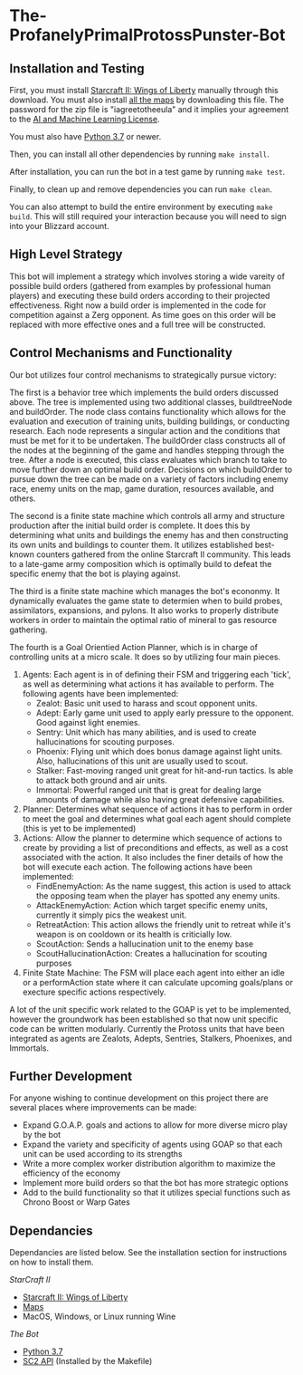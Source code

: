 # The-ProfanelyPrimalProtossPunster-Bot

## Installation and Testing

First, you must install [Starcraft II: Wings of Liberty](https://www.battle.net/download/getInstallerForGame?gameProgram=STARCRAFT_2) manually through this download.  You must also install [all the maps](http://blzdistsc2-a.akamaihd.net/MapPacks/Ladder2019Season3.zip) by downloading this file.  The password for
the zip file is "iagreetotheeula" and it implies your agreement to the [AI and Machine Learning License](http://blzdistsc2-a.akamaihd.net/AI_AND_MACHINE_LEARNING_LICENSE.html).

You must also have [Python 3.7](https://www.python.org/downloads/release/python-381/) or newer.

Then, you can install all other dependencies by running `make install`.

After installation, you can run the bot in a test game by running `make test`.

Finally, to clean up and remove dependencies you can run `make clean`.

You can also attempt to build the entire environment by executing `make build`.  This will still required your interaction because you will need to sign into your Blizzard account.

## High Level Strategy

This bot will implement a strategy which involves storing a wide vareity of possible build orders (gathered from examples by professional human players) and executing these build orders according to their projected effectiveness.  Right now a build order is implemented in the code for competition against a Zerg opponent.  As time goes on this order will be replaced with more effective ones and a full tree will be constructed.

## Control Mechanisms and Functionality

Our bot utilizes four control mechanisms to strategically pursue victory:

The first is a behavior tree which implements the build orders discussed above.  The tree is implemented using two additional classes, buildtreeNode and buildOrder.  The node class contains functionality which allows for the evaluation and execution of training units, building buildings, or conducting research.  Each node represents a singular action and the conditions that must be met for it to be undertaken.  The buildOrder class constructs all of the nodes at the beginning of the game and handles stepping through the tree.  After a node is executed, this class evaluates which branch to take to move further down an optimal build order.  Decisions on which buildOrder to pursue down the tree can be made on a variety of factors including enemy race, enemy units on the map, game duration, resources available, and others.

The second is a finite state machine which controls all army and structure production after the initial build order is complete.  It does this by determining what units and buildings the enemy has and then constructing its own units and buildings to counter them.  It utilizes established best-known counters gathered from the online Starcraft II community.  This leads to a late-game army composition which is optimally build to defeat the specific enemy that the bot is playing against.

The third is a finite state machine which manages the bot's econonmy.  It dynamically evaluates the game state to determien when to build probes, assimilators, expansions, and pylons.  It also works to properly distribute workers in order to maintain the optimal ratio of mineral to gas resource gathering.

The fourth is a Goal Orientied Action Planner, which is in charge of controlling units at a micro scale. It does so by utilizing four main pieces. 

1. Agents:
Each agent is in of defining their FSM and triggering each 'tick', as well as determining what actions it has available to perform. The following agents have been implemented:
   - Zealot: Basic unit used to harass and scout opponent units.
   - Adept: Early game unit used to apply early pressure to the opponent. Good against light enemies.
   - Sentry: Unit which has many abilities, and is used to create hallucinations for scouting purposes.
   - Phoenix: Flying unit which does bonus damage against light units. Also, hallucinations of this unit are usually used to scout.
   - Stalker: Fast-moving ranged unit great for hit-and-run tactics. Is able to attack both ground and air units.
   - Immortal: Powerful ranged unit that is great for dealing large amounts of damage while also having great defensive capabilities.
2. Planner:
Determines what sequence of actions it has to perform in order to meet the goal and determines what goal each agent should complete (this is yet to be implemented)
3. Actions:
 Allow the planner to determine which sequence of actions to create by providing a list of preconditions and effects, as well as a cost associated with the action. It also includes the finer details of how the bot will execute each action. The following actions have been implemented:
   - FindEnemyAction: As the name suggest, this action is used to attack the opposing team when the player has spotted any enemy units.
   - AttackEnemyAction: Action which target specific enemy units, currently it simply pics the weakest unit.
   - RetreatAction: This action allows the friendly unit to retreat while it's weapon is on cooldown or its health is criticially low.
   - ScoutAction: Sends a hallucination unit to the enemy base
   - ScoutHallucinationAction: Creates a hallucination for scouting purposes
4. Finite State Machine:
The FSM will place each agent into either an idle or a performAction state where it can calculate upcoming goals/plans or execture specific actions respectively.

A lot of the unit specific work related to the GOAP is yet to be implemented, however the groundwork has been established so that now unit specific code can be written modularly. Currently the Protoss units that have been integrated as agents are Zealots, Adepts, Sentries, Stalkers, Phoenixes, and Immortals.

## Further Development

For anyone wishing to continue development on this project there are several places where improvements can be made:
- Expand G.O.A.P. goals and actions to allow for more diverse micro play by the bot
- Expand the variety and specificity of agents using GOAP so that each unit can be used according to its strengths
- Write a more complex worker distribution algorithm to maximize the efficiency of the economy
- Implement more build orders so that the bot has more strategic options
- Add to the build functionality so that it utilizes special functions such as Chrono Boost or Warp Gates

## Dependancies

Dependancies are listed below.  See the installation section for instructions on how to install them.

*StarCraft II*
- [Starcraft II: Wings of Liberty](https://www.battle.net/download/getInstallerForGame?gameProgram=STARCRAFT_2)
- [Maps](http://blzdistsc2-a.akamaihd.net/MapPacks/Ladder2019Season3.zip)
-  MacOS, Windows, or Linux running Wine

*The Bot*
- [Python 3.7](https://www.python.org/downloads/release/python-381/)
- [SC2 API](https://github.com/BurnySc2/python-sc2) (Installed by the Makefile)
